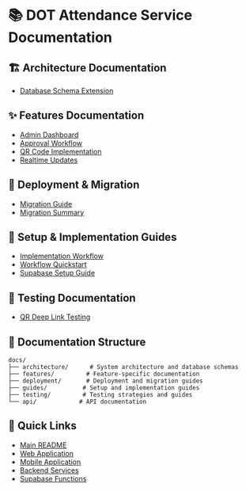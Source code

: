 # 📚 DOT Attendance Service Documentation

## 🏗️ Architecture Documentation
- [Database Schema Extension](./architecture/database_schema_extension.md)

## ✨ Features Documentation
- [Admin Dashboard](./features/ADMIN_DASHBOARD_SUMMARY.md)
- [Approval Workflow](./features/APPROVAL_WORKFLOW_SUMMARY.md) 
- [QR Code Implementation](./features/qr_code_implementation_summary.md)
- [Realtime Updates](./features/REALTIME_IMPLEMENTATION.md)

## 🚀 Deployment & Migration
- [Migration Guide](./deployment/MIGRATION_GUIDE.md)
- [Migration Summary](./deployment/MIGRATION_SUMMARY.md)

## 📖 Setup & Implementation Guides
- [Implementation Workflow](./guides/IMPLEMENTATION_WORKFLOW.md)
- [Workflow Quickstart](./guides/WORKFLOW_QUICKSTART.md)
- [Supabase Setup Guide](./guides/supabase-setup.md)

## 🧪 Testing Documentation
- [QR Deep Link Testing](./testing/test_qr_deeplink.md)

## 📁 Documentation Structure
```
docs/
├── architecture/      # System architecture and database schemas
├── features/         # Feature-specific documentation
├── deployment/       # Deployment and migration guides
├── guides/          # Setup and implementation guides
├── testing/         # Testing strategies and guides
└── api/            # API documentation
```

## 🔗 Quick Links
- [Main README](../README.md)
- [Web Application](../web/README.md)
- [Mobile Application](../mobile/README.md)
- [Backend Services](../backend/README.md)
- [Supabase Functions](../supabase/README.md)